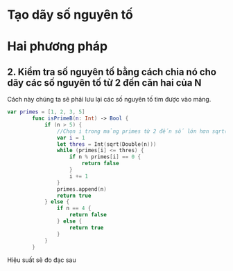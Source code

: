 # Tạo dãy số nguyên tố

# Hai phương pháp

## 2. Kiểm tra số nguyên tố bằng cách chia nó cho dãy các số nguyên tố từ 2 đến căn hai của N

Cách này chúng ta sẽ phải lưu lại các số nguyên tố tìm được vào mảng.
```swift
var primes = [1, 2, 3, 5]
        func isPrimeB(n: Int) -> Bool {
            if (n > 5) {
                //Chọn i trong mảng primes từ 2 đến số lớn hơn sqrt(n)
                var i = 1
                let thres = Int(sqrt(Double(n)))
                while (primes[i] <= thres) {
                    if n % primes[i] == 0 {
                        return false
                    }
                    i += 1
                }
                primes.append(n)
                return true
            } else {
                if n == 4 {
                    return false
                } else {
                    return true
                }
            }
        }
```
Hiệu suất sẽ đo đạc sau

